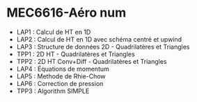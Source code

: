 # MEC6616-Aéro num
- LAP1 : Calcul de HT en 1D
- LAP2 : Calcul de HT en 1D avec schéma centré et upwind
- LAP3 : Structure de données 2D - Quadrilatères et Triangles
- TPP1 : 2D HT - Quadrilatères et Triangles
- TPP2 : 2D HT Conv+Diff - Quadrilatères et Triangles
- LAP4 : Équations de momentum
- LAP5 : Methode de Rhie-Chow
- LAP6 : Correction de pression
- TPP3 : Algorithm SIMPLE
